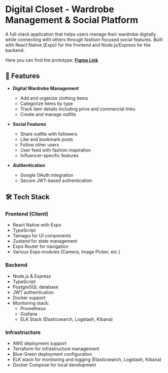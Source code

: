 # Digital Closet - Wardrobe Management & Social Platform

A full-stack application that helps users manage their wardrobe digitally while connecting with others through fashion-focused social features. Built with React Native (Expo) for the frontend and Node.js/Express for the backend.

Here you can find the prototype: [**Figma Link**](https://www.figma.com/proto/2k7FEYjjjokZfHgtmWz0gh/Waredrop?node-id=12-2784&node-type=frame&t=pYorc7q6JiiT3chf-0&scaling=contain&content-scaling=fixed&page-id=9:45)

## 🌟 Features

- **Digital Wardrobe Management**
  - Add and organize clothing items
  - Categorize items by type
  - Track item details including price and commercial links
  - Create and manage outfits

- **Social Features**
  - Share outfits with followers
  - Like and bookmark posts
  - Follow other users
  - User feed with fashion inspiration
  - Influencer-specific features

- **Authentication**
  - Google OAuth integration
  - Secure JWT-based authentication

## 🛠 Tech Stack

### Frontend (Client)
- React Native with Expo
- TypeScript
- Tamagui for UI components
- Zustand for state management
- Expo Router for navigation
- Various Expo modules (Camera, Image Picker, etc.)

### Backend
- Node.js & Express
- TypeScript
- PostgreSQL database
- JWT authentication
- Docker support
- Monitoring stack:
  - Prometheus
  - Grafana
  - ELK Stack (Elasticsearch, Logstash, Kibana)

### Infrastructure
- AWS deployment support
- Terraform for infrastructure management
- Blue-Green deployment configuration
- ELK stack for monitoring and logging (Elasticsearch, Logstash, Kibana)
- Docker Compose for local development
